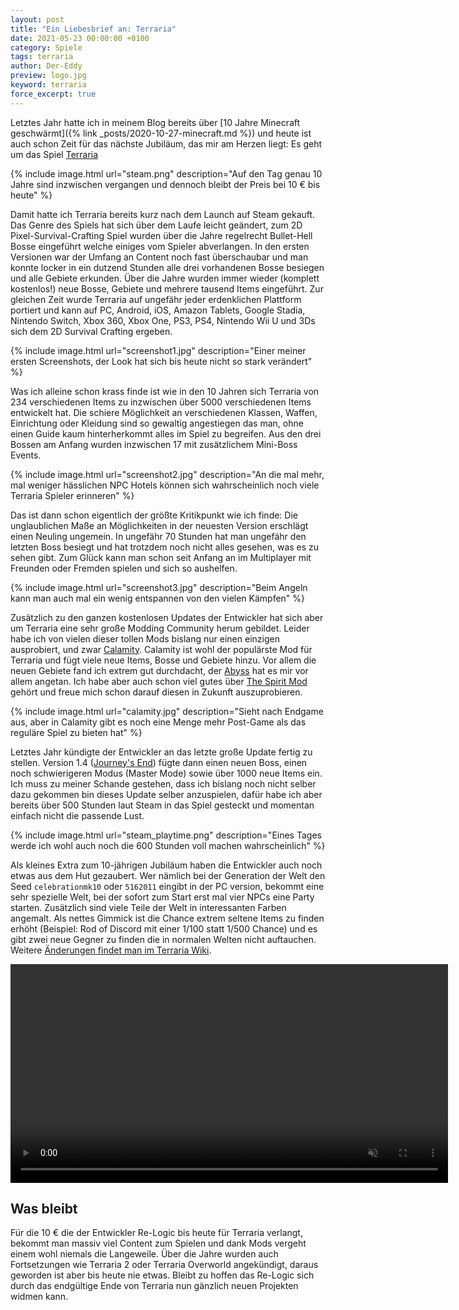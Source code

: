 ```yaml
---
layout: post
title: "Ein Liebesbrief an: Terraria"
date: 2021-05-23 00:00:00 +0100
category: Spiele
tags: terraria
author: Der-Eddy
preview: logo.jpg
keyword: terraria
force_excerpt: true
---
```


Letztes Jahr hatte ich in meinem Blog bereits über [10 Jahre Minecraft geschwärmt]({% link _posts/2020-10-27-minecraft.md %}) und heute ist auch schon Zeit für das nächste Jubiläum, das mir am Herzen liegt: Es geht um das Spiel [Terraria](https://store.steampowered.com/app/105600/Terraria/)

{% include image.html url="steam.png" description="Auf den Tag genau 10 Jahre sind inzwischen vergangen und dennoch bleibt der Preis bei 10 € bis heute" %}

Damit hatte ich Terraria bereits kurz nach dem Launch auf Steam gekauft. Das Genre des Spiels hat sich über dem Laufe leicht geändert, zum 2D Pixel-Survival-Crafting Spiel wurden über die Jahre regelrecht Bullet-Hell Bosse eingeführt welche einiges vom Spieler abverlangen. In den ersten Versionen war der Umfang an Content noch fast überschaubar und man konnte locker in ein dutzend Stunden alle drei vorhandenen Bosse besiegen und alle Gebiete erkunden. Über die Jahre wurden immer wieder (komplett kostenlos!) neue Bosse, Gebiete und mehrere tausend Items eingeführt. Zur gleichen Zeit wurde Terraria auf ungefähr jeder erdenklichen Plattform portiert und kann auf PC, Android, iOS, Amazon Tablets, Google Stadia, Nintendo Switch, Xbox 360, Xbox One, PS3, PS4, Nintendo Wii U und 3Ds sich dem 2D Survival Crafting ergeben.

{% include image.html url="screenshot1.jpg" description="Einer meiner ersten Screenshots, der Look hat sich bis heute nicht so stark verändert" %}

Was ich alleine schon krass finde ist wie in den 10 Jahren sich Terraria von 234 verschiedenen Items zu inzwischen über 5000 verschiedenen Items entwickelt hat. Die schiere Möglichkeit an verschiedenen Klassen, Waffen, Einrichtung oder Kleidung sind so gewaltig angestiegen das man, ohne einen Guide kaum hinterherkommt alles im Spiel zu begreifen. Aus den drei Bossen am Anfang wurden inzwischen 17 mit zusätzlichem Mini-Boss Events.

{% include image.html url="screenshot2.jpg" description="An die mal mehr, mal weniger hässlichen NPC Hotels können sich wahrscheinlich noch viele Terraria Spieler erinneren" %}

Das ist dann schon eigentlich der größte Kritikpunkt wie ich finde: Die unglaublichen Maße an Möglichkeiten in der neuesten Version erschlägt einen Neuling ungemein. In ungefähr 70 Stunden hat man ungefähr den letzten Boss besiegt und hat trotzdem noch nicht alles gesehen, was es zu sehen gibt. Zum Glück kann man schon seit Anfang an im Multiplayer mit Freunden oder Fremden spielen und sich so aushelfen.

{% include image.html url="screenshot3.jpg" description="Beim Angeln kann man auch mal ein wenig entspannen von den vielen Kämpfen" %}

Zusätzlich zu den ganzen kostenlosen Updates der Entwickler hat sich aber um Terraria eine sehr große Modding Community herum gebildet. Leider habe ich von vielen dieser tollen Mods bislang nur einen einzigen ausprobiert, und zwar [Calamity](https://calamitymod.fandom.com/wiki/Calamity_Mod_Wiki). Calamity ist wohl der populärste Mod für Terraria und fügt viele neue Items, Bosse und Gebiete hinzu. Vor allem die neuen Gebiete fand ich extrem gut durchdacht, der [Abyss](https://calamitymod.fandom.com/wiki/Abyss) hat es mir vor allem angetan. Ich habe aber auch schon viel gutes über [The Spirit Mod](https://forums.terraria.org/index.php?threads/the-spirit-mod.41395/) gehört und freue mich schon darauf diesen in Zukunft auszuprobieren.

{% include image.html url="calamity.jpg" description="Sieht nach Endgame aus, aber in Calamity gibt es noch eine Menge mehr Post-Game als das reguläre Spiel zu bieten hat" %}

Letztes Jahr kündigte der Entwickler an das letzte große Update fertig zu stellen. Version 1.4 ([Journey's End](https://forums.terraria.org/index.php?threads/prepare-to-embark-on-journeys-end.87442/)) fügte dann einen neuen Boss, einen noch schwierigeren Modus (Master Mode) sowie über 1000 neue Items ein. Ich muss zu meiner Schande gestehen, dass ich bislang noch nicht selber dazu gekommen bin dieses Update selber anzuspielen, dafür habe ich aber bereits über 500 Stunden laut Steam in das Spiel gesteckt und momentan einfach nicht die passende Lust.

{% include image.html url="steam_playtime.png" description="Eines Tages werde ich wohl auch noch die 600 Stunden voll machen wahrscheinlich" %}

Als kleines Extra zum 10-jährigen Jubiläum haben die Entwickler auch noch etwas aus dem Hut gezaubert. Wer nämlich bei der Generation der Welt den Seed `celebrationmk10` oder `5162011` eingibt in der PC version, bekommt eine sehr spezielle Welt, bei der sofort zum Start erst mal vier NPCs eine Party starten. Zusätzlich sind viele Teile der Welt in interessanten Farben angemalt. Als nettes Gimmick ist die Chance extrem seltene Items zu finden erhöht (Beispiel: Rod of Discord mit einer 1/100 statt 1/500 Chance) und es gibt zwei neue Gegner zu finden die in normalen Welten nicht auftauchen. Weitere [Änderungen findet man im Terraria Wiki](https://terraria.fandom.com/wiki/Secret_world_seeds#Celebrationmk10).

<video width="700" autoplay loop muted>
        <source src="{{ site_root }}/img/{{ page.keyword }}/celebration.webm" type="video/webm">
</video>

<h2>Was bleibt</h2>

Für die 10 € die der Entwickler Re-Logic bis heute für Terraria verlangt, bekommt man massiv viel Content zum Spielen und dank Mods vergeht einem wohl niemals die Langeweile. Über die Jahre wurden auch Fortsetzungen wie Terraria 2 oder Terraria Overworld angekündigt, daraus geworden ist aber bis heute nie etwas. Bleibt zu hoffen das Re-Logic sich durch das endgültige Ende von Terraria nun gänzlich neuen Projekten widmen kann.
